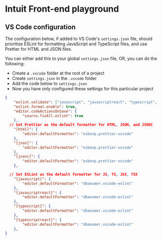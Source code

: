 # Intuit Front-end playground

## VS Code configuration

The configuration below, if added to VS Code's `settings.json` file, should prioritize ESLint for
formatting JavaScript and TypeScript files, and use Prettier for HTML and JSON files.

You can either add this to your global `settings.json` file, OR, you can do the following:  

* Create a `.vscode` folder at the root of a project
* Create `settings.json` in the `.vscode` folder
* Add the code below to `settings.json`
* Now you have only configured these settings for this particular project

```json
{
	"eslint.validate": ["javascript", "javascriptreact", "typescript", "typescriptreact"],
	"eslint.format.enable": true,
	"editor.codeActionsOnSave": {
		"source.fixAll.eslint": true
	},
  // Set Prettier as the default formatter for HTML, JSON, and JSONC
	"[html]": {
		"editor.defaultFormatter": "esbenp.prettier-vscode"
	},
	"[json]": {
		"editor.defaultFormatter": "esbenp.prettier-vscode"
	},
	"[jsonc]": {
		"editor.defaultFormatter": "esbenp.prettier-vscode"
	},

  // Set ESLint as the default formatter for JS, TS, JSX, TSX
	"[javascript]": {
		"editor.defaultFormatter": "dbaeumer.vscode-eslint"
	},
	"[javascriptreact]": {
		"editor.defaultFormatter": "dbaeumer.vscode-eslint"
	},
	"[typescript]": {
		"editor.defaultFormatter": "dbaeumer.vscode-eslint"
	},
	"[typescriptreact]": {
		"editor.defaultFormatter": "dbaeumer.vscode-eslint"
	},
}
```
